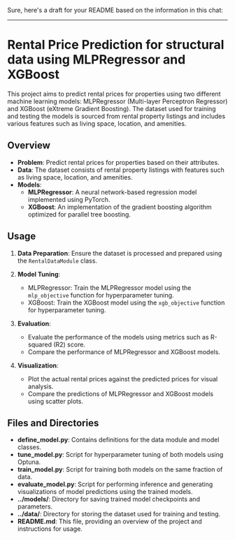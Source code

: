 Sure, here's a draft for your README based on the information in this chat:

---

# Rental Price Prediction for structural data using MLPRegressor and XGBoost

This project aims to predict rental prices for properties using two different machine learning models: MLPRegressor (Multi-layer Perceptron Regressor) and XGBoost (eXtreme Gradient Boosting). The dataset used for training and testing the models is sourced from rental property listings and includes various features such as living space, location, and amenities.

## Overview

- **Problem**: Predict rental prices for properties based on their attributes.
- **Data**: The dataset consists of rental property listings with features such as living space, location, and amenities.
- **Models**:
  - **MLPRegressor**: A neural network-based regression model implemented using PyTorch.
  - **XGBoost**: An implementation of the gradient boosting algorithm optimized for parallel tree boosting.

## Usage

1. **Data Preparation**: Ensure the dataset is processed and prepared using the `RentalDataModule` class.
2. **Model Tuning**:
   - MLPRegressor: Train the MLPRegressor model using the `mlp_objective` function for hyperparameter tuning.
   - XGBoost: Train the XGBoost model using the `xgb_objective` function for hyperparameter tuning.

3. **Evaluation**:
   - Evaluate the performance of the models using metrics such as R-squared (R2) score.
   - Compare the performance of MLPRegressor and XGBoost models.
4. **Visualization**:
   - Plot the actual rental prices against the predicted prices for visual analysis.
   - Compare the predictions of MLPRegressor and XGBoost models using scatter plots.

## Files and Directories

- **define_model.py**: Contains definitions for the data module and model classes.
- **tune_model.py**: Script for hyperparameter tuning of both models using Optuna.
- **train_model.py**: Script for training both models on the same fraction of data.
- **evaluate_model.py**: Script for performing inference and generating visualizations of model predictions using the trained models.
- **../models/**: Directory for saving trained model checkpoints and parameters.
- **../data/**: Directory for storing the dataset used for training and testing.
- **README.md**: This file, providing an overview of the project and instructions for usage.